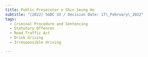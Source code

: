 ```yaml
---
title: Public Prosecutor v Shin Seung Ho
subtitle: "[2022] SGDC 33 / Decision Date: 17\_February\_2022"
tags:
  - Criminal Procedure and Sentencing
  - Statutory Offences
  - Road Traffic Act
  - Drink driving
  - Irresponsible driving

---
```

